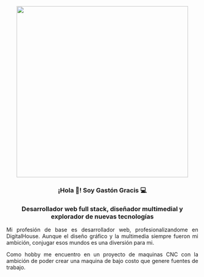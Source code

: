 <p align="center" width="300">
   <img align="center" width="450" src="https://lh3.googleusercontent.com/ogw/ADGmqu9WThxiok9LRXhFx3eONm6h3MTeJKnNbLfVzm27LNM=s900-c-mo" />
   <h3 align="center">¡Hola 👋! Soy Gastón Gracis 💻</h3>
</p>

<h3 align="center">
Desarrollador web full stack, diseñador multimedial y explorador de nuevas tecnologías
</h3>

<p align="justify">Mi profesión de base es desarrollador web, profesionalizandome en DigitalHouse. Aunque el diseño gráfico y la multimedia siempre fueron mi ambición, conjugar esos mundos es una diversión para mi. </p>
<p align="justify">
  Como hobby me encuentro en un proyecto de maquinas CNC con la ambición de poder crear una maquina de bajo costo que genere fuentes de trabajo.<br />
</p>
